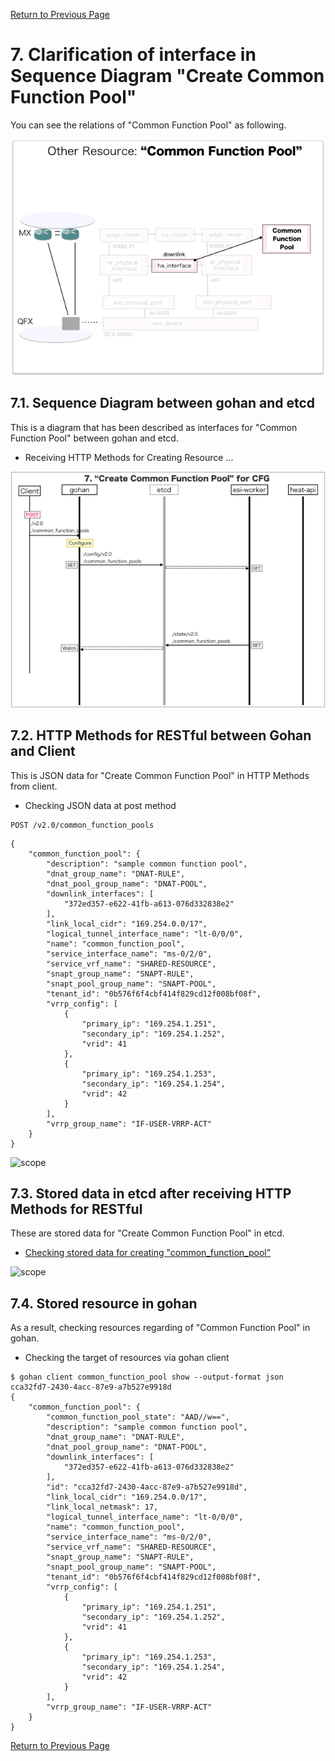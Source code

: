 [Return to Previous Page](00_common_function_gateway.md)

# 7. Clarification of interface in Sequence Diagram "Create Common Function Pool"
You can see the relations of "Common Function Pool" as following.

![Common Function Tool](resource/gohan_investigate_for_commfuncgw.008.png)

## 7.1. Sequence Diagram between gohan and etcd
This is a diagram that has been described as interfaces for "Common Function Pool" between gohan and etcd.

* Receiving HTTP Methods for Creating Resource ...

![Create Common Function Pool](diag/ESI_Sequence_Diagram_for_Common_Function_Gateway.010.png)


## 7.2. HTTP Methods for RESTful between Gohan and Client
This is JSON data for "Create Common Function Pool" in HTTP Methods from client.

* Checking JSON data at post method
```
POST /v2.0/common_function_pools
```
```
{
    "common_function_pool": {
        "description": "sample common function pool",
        "dnat_group_name": "DNAT-RULE",
        "dnat_pool_group_name": "DNAT-POOL",
        "downlink_interfaces": [
            "372ed357-e622-41fb-a613-076d332838e2"
        ],
        "link_local_cidr": "169.254.0.0/17",
        "logical_tunnel_interface_name": "lt-0/0/0",
        "name": "common_function_pool",
        "service_interface_name": "ms-0/2/0",
        "service_vrf_name": "SHARED-RESOURCE",
        "snapt_group_name": "SNAPT-RULE",
        "snapt_pool_group_name": "SNAPT-POOL",
        "tenant_id": "0b576f6f4cbf414f829cd12f008bf08f",
        "vrrp_config": [
            {
                "primary_ip": "169.254.1.251",
                "secondary_ip": "169.254.1.252",
                "vrid": 41
            },
            {
                "primary_ip": "169.254.1.253",
                "secondary_ip": "169.254.1.254",
                "vrid": 42
            }
        ],
        "vrrp_group_name": "IF-USER-VRRP-ACT"
    }
}
```
![scope](../images/esi_interface.004.png)


## 7.3. Stored data in etcd after receiving HTTP Methods for RESTful
These are stored data for "Create Common Function Pool" in etcd.

* [Checking stored data for creating "common_function_pool"](stored_in_etcd/CreateCommonFunctionPool_01.md)

![scope](../images/esi_interface.005.png)


## 7.4. Stored resource in gohan
As a result, checking resources regarding of "Common Function Pool" in gohan.

* Checking the target of resources via gohan client
```
$ gohan client common_function_pool show --output-format json cca32fd7-2430-4acc-87e9-a7b527e9918d
{
    "common_function_pool": {
        "common_function_pool_state": "AAD//w==",
        "description": "sample common function pool",
        "dnat_group_name": "DNAT-RULE",
        "dnat_pool_group_name": "DNAT-POOL",
        "downlink_interfaces": [
            "372ed357-e622-41fb-a613-076d332838e2"
        ],
        "id": "cca32fd7-2430-4acc-87e9-a7b527e9918d",
        "link_local_cidr": "169.254.0.0/17",
        "link_local_netmask": 17,
        "logical_tunnel_interface_name": "lt-0/0/0",
        "name": "common_function_pool",
        "service_interface_name": "ms-0/2/0",
        "service_vrf_name": "SHARED-RESOURCE",
        "snapt_group_name": "SNAPT-RULE",
        "snapt_pool_group_name": "SNAPT-POOL",
        "tenant_id": "0b576f6f4cbf414f829cd12f008bf08f",
        "vrrp_config": [
            {
                "primary_ip": "169.254.1.251",
                "secondary_ip": "169.254.1.252",
                "vrid": 41
            },
            {
                "primary_ip": "169.254.1.253",
                "secondary_ip": "169.254.1.254",
                "vrid": 42
            }
        ],
        "vrrp_group_name": "IF-USER-VRRP-ACT"
    }
}
```

[Return to Previous Page](00_common_function_gateway.md)
